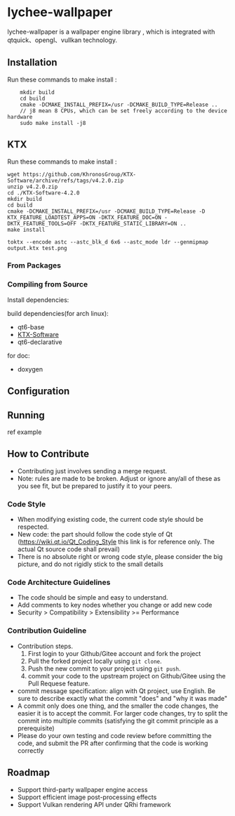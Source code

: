 # lychee-wallpaper
lychee-wallpaper is a wallpaper engine library , which is integrated with qtquick、opengl、vullkan technology.

## Installation
Run these commands to make install :
```shell
    mkdir build
    cd build
    cmake -DCMAKE_INSTALL_PREFIX=/usr -DCMAKE_BUILD_TYPE=Release ..
    // j8 mean 8 CPUs, which can be set freely according to the device hardware
    sudo make install -j8
```

## KTX
Run these commands to make install :
```shell
wget https://github.com/KhronosGroup/KTX-Software/archive/refs/tags/v4.2.0.zip
unzip v4.2.0.zip
cd ./KTX-Software-4.2.0
mkdir build
cd build
cmake -DCMAKE_INSTALL_PREFIX=/usr -DCMAKE_BUILD_TYPE=Release -D KTX_FEATURE_LOADTEST_APPS=ON -DKTX_FEATURE_DOC=ON -DKTX_FEATURE_TOOLS=OFF -DKTX_FEATURE_STATIC_LIBRARY=ON ..
make install

toktx --encode astc --astc_blk_d 6x6 --astc_mode ldr --genmipmap output.ktx test.png
```

### From Packages

### Compiling from Source
Install dependencies:

build dependencies(for arch linux):
* qt6-base
* [KTX-Software](https://github.com/KhronosGroup/KTX-Software)
* qt6-declarative

for doc:
* doxygen

## Configuration


## Running
ref example

## How to Contribute
* Contributing just involves sending a merge request.
* Note: rules are made to be broken. Adjust or ignore any/all of these as you see
fit, but be prepared to justify it to your peers.

### Code Style
* When modifying existing code, the current code style should be respected.
* New code: the part should follow the code style of Qt (https://wiki.qt.io/Qt_Coding_Style this link is for reference only. The actual Qt source code shall prevail)
* There is no absolute right or wrong code style, please consider the big picture, and do not rigidly stick to the small details

### Code Architecture Guidelines
* The code should be simple and easy to understand.
* Add comments to key nodes whether you change or add new code
* Security > Compatibility > Extensibility >= Performance

### Contribution Guideline
* Contribution steps.
    1. First login to your Github/Gitee account and fork the project
    2. Pull the forked project locally using `git clone`.
    3. Push the new commit to your project using `git push`.
    4. commit your code to the upstream project on Github/Gitee using the Pull Requese feature.
* commit message specification: align with Qt project, use English. Be sure to describe exactly what the commit "does" and "why it was made"
* A commit only does one thing, and the smaller the code changes, the easier it is to accept the commit. For larger code changes, try to split the commit into multiple commits (satisfying the git commit principle as a prerequisite)
* Please do your own testing and code review before committing the code, and submit the PR after confirming that the code is working correctly

## Roadmap
* Support third-party wallpaper engine access
* Support efficient image post-processing effects
* Support Vulkan rendering API under QRhi framework
